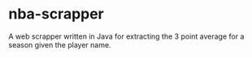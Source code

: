 # nba-scrapper
A web scrapper written in Java for extracting the 3 point average for a season given the player name.
